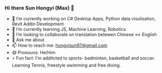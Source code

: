 ### Hi there Sun Hongyi (Max) 👋


- 🔭 I’m currently working on C# Desktop Apps, Python data visulisation, Revit Addin Development
- 🌱 I’m currently learning JS, Machine Learning, Robotics
- 👯 I’m looking to collaborate on translation betewen Chinese <-> English
- 💬 Ask me about 
- 📫 How to reach me: hongyisun97@gmail.com 
- 😄 Pronouns: He/Him
- ⚡ Fun fact: I'm additcted to sports- badminton, basketball and soccer. Learning Tennis, freestyle swimming and free diving.  

<!--
**max-sun-hongyi/max-sun-hongyi** is a ✨ _special_ ✨ repository because its `README.md` (this file) appears on your GitHub profile.

Here are some ideas to get you started:
- 🤔 I’m looking for help with Python 
-->
